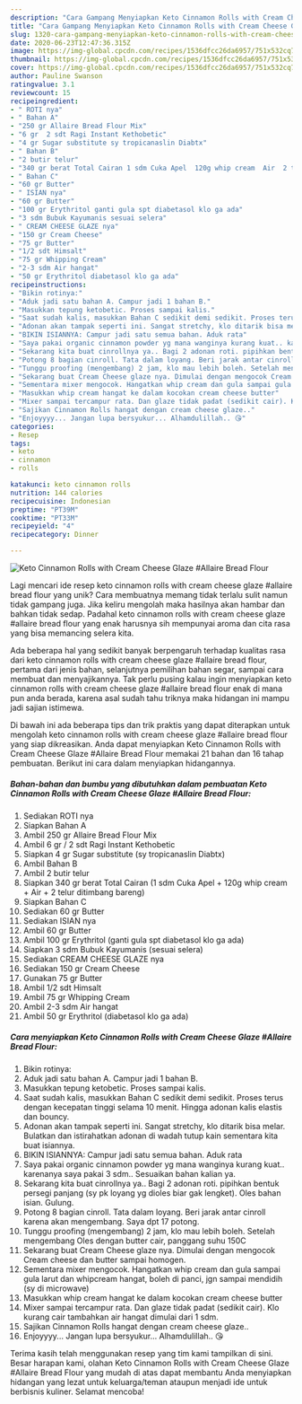 ```yaml
---
description: "Cara Gampang Menyiapkan Keto Cinnamon Rolls with Cream Cheese Glaze #Allaire Bread Flour, Enak"
title: "Cara Gampang Menyiapkan Keto Cinnamon Rolls with Cream Cheese Glaze #Allaire Bread Flour, Enak"
slug: 1320-cara-gampang-menyiapkan-keto-cinnamon-rolls-with-cream-cheese-glaze-allaire-bread-flour-enak
date: 2020-06-23T12:47:36.315Z
image: https://img-global.cpcdn.com/recipes/1536dfcc26da6957/751x532cq70/keto-cinnamon-rolls-with-cream-cheese-glaze-allaire-bread-flour-foto-resep-utama.jpg
thumbnail: https://img-global.cpcdn.com/recipes/1536dfcc26da6957/751x532cq70/keto-cinnamon-rolls-with-cream-cheese-glaze-allaire-bread-flour-foto-resep-utama.jpg
cover: https://img-global.cpcdn.com/recipes/1536dfcc26da6957/751x532cq70/keto-cinnamon-rolls-with-cream-cheese-glaze-allaire-bread-flour-foto-resep-utama.jpg
author: Pauline Swanson
ratingvalue: 3.1
reviewcount: 15
recipeingredient:
- " ROTI nya"
- " Bahan A"
- "250 gr Allaire Bread Flour Mix"
- "6 gr  2 sdt Ragi Instant Kethobetic"
- "4 gr Sugar substitute sy tropicanaslin Diabtx"
- " Bahan B"
- "2 butir telur"
- "340 gr berat Total Cairan 1 sdm Cuka Apel  120g whip cream  Air  2 telur ditimbang bareng"
- " Bahan C"
- "60 gr Butter"
- " ISIAN nya"
- "60 gr Butter"
- "100 gr Erythritol ganti gula spt diabetasol klo ga ada"
- "3 sdm Bubuk Kayumanis sesuai selera"
- " CREAM CHEESE GLAZE nya"
- "150 gr Cream Cheese"
- "75 gr Butter"
- "1/2 sdt Himsalt"
- "75 gr Whipping Cream"
- "2-3 sdm Air hangat"
- "50 gr Erythritol diabetasol klo ga ada"
recipeinstructions:
- "Bikin rotinya:"
- "Aduk jadi satu bahan A. Campur jadi 1 bahan B."
- "Masukkan tepung ketobetic. Proses sampai kalis."
- "Saat sudah kalis, masukkan Bahan C sedikit demi sedikit. Proses terus dengan kecepatan tinggi selama 10 menit. Hingga adonan kalis elastis dan bouncy."
- "Adonan akan tampak seperti ini. Sangat stretchy, klo ditarik bisa melar. Bulatkan dan istirahatkan adonan di wadah tutup kain sementara kita buat isiannya."
- "BIKIN ISIANNYA: Campur jadi satu semua bahan. Aduk rata"
- "Saya pakai organic cinnamon powder yg mana wanginya kurang kuat.. karenanya saya pakai 3 sdm.. Sesuaikan bahan kalian ya."
- "Sekarang kita buat cinrollnya ya.. Bagi 2 adonan roti. pipihkan bentuk persegi panjang (sy pk loyang yg dioles biar gak lengket). Oles bahan isian. Gulung."
- "Potong 8 bagian cinroll. Tata dalam loyang. Beri jarak antar cinroll karena akan mengembang. Saya dpt 17 potong."
- "Tunggu proofing (mengembang) 2 jam, klo mau lebih boleh. Setelah mengembang Oles dengan butter cair, panggang suhu 150C"
- "Sekarang buat Cream Cheese glaze nya. Dimulai dengan mengocok Cream cheese dan butter sampai homogen."
- "Sementara mixer mengocok. Hangatkan whip cream dan gula sampai gula larut dan whipcream hangat, boleh di panci, jgn sampai mendidih (sy di microwave)"
- "Masukkan whip cream hangat ke dalam kocokan cream cheese butter"
- "Mixer sampai tercampur rata. Dan glaze tidak padat (sedikit cair). Klo kurang cair tambahkan air hangat dimulai dari 1 sdm."
- "Sajikan Cinnamon Rolls hangat dengan cream cheese glaze.."
- "Enjoyyyy... Jangan lupa bersyukur... Alhamdulillah.. 😘"
categories:
- Resep
tags:
- keto
- cinnamon
- rolls

katakunci: keto cinnamon rolls 
nutrition: 144 calories
recipecuisine: Indonesian
preptime: "PT39M"
cooktime: "PT33M"
recipeyield: "4"
recipecategory: Dinner

---
```



![Keto Cinnamon Rolls with Cream Cheese Glaze #Allaire Bread Flour](https://img-global.cpcdn.com/recipes/1536dfcc26da6957/751x532cq70/keto-cinnamon-rolls-with-cream-cheese-glaze-allaire-bread-flour-foto-resep-utama.jpg)

Lagi mencari ide resep keto cinnamon rolls with cream cheese glaze #allaire bread flour yang unik? Cara membuatnya memang tidak terlalu sulit namun tidak gampang juga. Jika keliru mengolah maka hasilnya akan hambar dan bahkan tidak sedap. Padahal keto cinnamon rolls with cream cheese glaze #allaire bread flour yang enak harusnya sih mempunyai aroma dan cita rasa yang bisa memancing selera kita.

Ada beberapa hal yang sedikit banyak berpengaruh terhadap kualitas rasa dari keto cinnamon rolls with cream cheese glaze #allaire bread flour, pertama dari jenis bahan, selanjutnya pemilihan bahan segar, sampai cara membuat dan menyajikannya. Tak perlu pusing kalau ingin menyiapkan keto cinnamon rolls with cream cheese glaze #allaire bread flour enak di mana pun anda berada, karena asal sudah tahu triknya maka hidangan ini mampu jadi sajian istimewa.




Di bawah ini ada beberapa tips dan trik praktis yang dapat diterapkan untuk mengolah keto cinnamon rolls with cream cheese glaze #allaire bread flour yang siap dikreasikan. Anda dapat menyiapkan Keto Cinnamon Rolls with Cream Cheese Glaze #Allaire Bread Flour memakai 21 bahan dan 16 tahap pembuatan. Berikut ini cara dalam menyiapkan hidangannya.

<!--inarticleads1-->

##### Bahan-bahan dan bumbu yang dibutuhkan dalam pembuatan Keto Cinnamon Rolls with Cream Cheese Glaze #Allaire Bread Flour:

1. Sediakan  ROTI nya
1. Siapkan  Bahan A
1. Ambil 250 gr Allaire Bread Flour Mix
1. Ambil 6 gr / 2 sdt Ragi Instant Kethobetic
1. Siapkan 4 gr Sugar substitute (sy tropicanaslin Diabtx)
1. Ambil  Bahan B
1. Ambil 2 butir telur
1. Siapkan 340 gr berat Total Cairan (1 sdm Cuka Apel + 120g whip cream + Air + 2 telur ditimbang bareng)
1. Siapkan  Bahan C
1. Sediakan 60 gr Butter
1. Sediakan  ISIAN nya
1. Ambil 60 gr Butter
1. Ambil 100 gr Erythritol (ganti gula spt diabetasol klo ga ada)
1. Siapkan 3 sdm Bubuk Kayumanis (sesuai selera)
1. Sediakan  CREAM CHEESE GLAZE nya
1. Sediakan 150 gr Cream Cheese
1. Gunakan 75 gr Butter
1. Ambil 1/2 sdt Himsalt
1. Ambil 75 gr Whipping Cream
1. Ambil 2-3 sdm Air hangat
1. Ambil 50 gr Erythritol (diabetasol klo ga ada)




<!--inarticleads2-->

##### Cara menyiapkan Keto Cinnamon Rolls with Cream Cheese Glaze #Allaire Bread Flour:

1. Bikin rotinya:
1. Aduk jadi satu bahan A. Campur jadi 1 bahan B.
1. Masukkan tepung ketobetic. Proses sampai kalis.
1. Saat sudah kalis, masukkan Bahan C sedikit demi sedikit. Proses terus dengan kecepatan tinggi selama 10 menit. Hingga adonan kalis elastis dan bouncy.
1. Adonan akan tampak seperti ini. Sangat stretchy, klo ditarik bisa melar. Bulatkan dan istirahatkan adonan di wadah tutup kain sementara kita buat isiannya.
1. BIKIN ISIANNYA: Campur jadi satu semua bahan. Aduk rata
1. Saya pakai organic cinnamon powder yg mana wanginya kurang kuat.. karenanya saya pakai 3 sdm.. Sesuaikan bahan kalian ya.
1. Sekarang kita buat cinrollnya ya.. Bagi 2 adonan roti. pipihkan bentuk persegi panjang (sy pk loyang yg dioles biar gak lengket). Oles bahan isian. Gulung.
1. Potong 8 bagian cinroll. Tata dalam loyang. Beri jarak antar cinroll karena akan mengembang. Saya dpt 17 potong.
1. Tunggu proofing (mengembang) 2 jam, klo mau lebih boleh. Setelah mengembang Oles dengan butter cair, panggang suhu 150C
1. Sekarang buat Cream Cheese glaze nya. Dimulai dengan mengocok Cream cheese dan butter sampai homogen.
1. Sementara mixer mengocok. Hangatkan whip cream dan gula sampai gula larut dan whipcream hangat, boleh di panci, jgn sampai mendidih (sy di microwave)
1. Masukkan whip cream hangat ke dalam kocokan cream cheese butter
1. Mixer sampai tercampur rata. Dan glaze tidak padat (sedikit cair). Klo kurang cair tambahkan air hangat dimulai dari 1 sdm.
1. Sajikan Cinnamon Rolls hangat dengan cream cheese glaze..
1. Enjoyyyy... Jangan lupa bersyukur... Alhamdulillah.. 😘




Terima kasih telah menggunakan resep yang tim kami tampilkan di sini. Besar harapan kami, olahan Keto Cinnamon Rolls with Cream Cheese Glaze #Allaire Bread Flour yang mudah di atas dapat membantu Anda menyiapkan hidangan yang lezat untuk keluarga/teman ataupun menjadi ide untuk berbisnis kuliner. Selamat mencoba!

